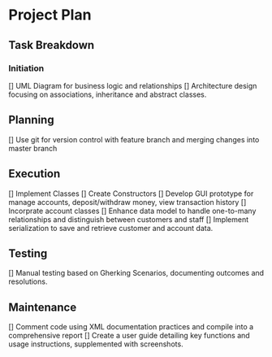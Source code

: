 # Project Plan

## Task Breakdown

### Initiation
[] UML Diagram for business logic and relationships
[] Architecture design focusing on associations, inheritance and abstract classes.

## Planning
[] Use git for version control with feature branch and merging changes into master branch

## Execution
[] Implement Classes
[] Create Constructors
[] Develop GUI prototype for manage accounts, deposit/withdraw money, view transaction history
[] Incorprate account classes
[] Enhance data model to handle one-to-many relationships and distinguish between customers and staff
[] Implement serialization to save and retrieve customer and account data.

## Testing
[] Manual testing based on Gherking Scenarios, documenting outcomes and resolutions.

## Maintenance
[] Comment code using XML documentation practices and compile into a comprehensive report
[] Create a user guide detailing key functions and usage instructions, supplemented with screenshots.

